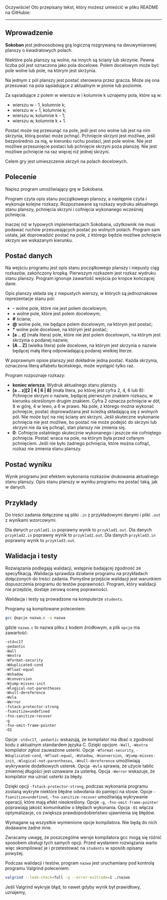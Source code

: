 Oczywiście! Oto przepisany tekst, który możesz umieścić w pliku README na GitHubie:

---

## Wprowadzenie

**Sokoban** jest jednoosobową grą logiczną rozgrywaną na dwuwymiarowej planszy o kwadratowych polach.

Niektóre pola planszy są wolne, na innych są ściany lub skrzynie. Pewna liczba pól jest oznaczona jako pola docelowe. Polem docelowym może być pole wolne lub pole, na którym jest skrzynia.

Na jednym z pól planszy jest postać sterowana przez gracza. Może się ona przesuwać na pola sąsiadujące z aktualnym w pionie lub poziomie.

Za sąsiadujące z polem w wierszu w i kolumnie k uznajemy pola, które są w:
- wierszu w - 1, kolumnie k;
- wierszu w + 1, kolumnie k;
- wierszu w, kolumnie k - 1;
- wierszu w, kolumnie k + 1.

Postać może się przesunąć na pole, jeśli jest ono wolne lub jest na nim skrzynia, którą postać może pchnąć. Pchnięcie skrzyni jest możliwe, jeśli bezpośrednio za nią, w kierunku ruchu postaci, jest pole wolne. Nie jest możliwe przesunięcie postaci lub pchnięcie skrzyni poza planszę. Nie jest możliwe pchnięcie na raz więcej niż jednej skrzyni.

Celem gry jest umieszczenie skrzyń na polach docelowych.

## Polecenie

Napisz program umożliwiający grę w Sokobana.

Program czyta opis stanu początkowego planszy, a następnie czyta i wykonuje kolejne rozkazy. Rozpoznawane są rozkazy wydruku aktualnego stanu planszy, pchnięcia skrzyni i cofnięcia wykonanego wcześniej pchnięcia.

Inaczej niż w typowych implementacjach Sokobana, użytkownik nie musi podawać ruchów przesuwających postać po wolnych polach. Program sam ustala, jak doprowadzić postać na pole, z którego będzie możliwe pchnięcie skrzyni we wskazanym kierunku.

## Postać danych

Na wejściu programu jest opis stanu początkowego planszy i niepusty ciąg rozkazów, zakończony kropką. Pierwszym rozkazem jest rozkaz wydruku stanu planszy. Program ignoruje zawartość wejścia po kropce kończącej dane.

Opis planszy składa się z niepustych wierszy, w których są jednoznakowe reprezentacje stanu pól:
- **-** wolne pole, które nie jest polem docelowym;
- **+** wolne pole, które jest polem docelowym;
- **#** ściana;
- **@** wolne pole, nie będące polem docelowym, na którym jest postać;
- **\*** wolne pole docelowe, na którym jest postać;
- **[a .. z]** (mała litera) pole, które nie jest polem docelowym, na którym jest skrzynia o podanej nazwie;
- **[A .. Z]** (wielka litera) pole docelowe, na którym jest skrzynia o nazwie będącej małą literą odpowiadającą podanej wielkiej literze.

W poprawnym opisie planszy jest dokładnie jedna postać. Każda skrzynia, oznaczona literą alfabetu łacińskiego, może wystąpić tylko raz.

Program rozpoznaje rozkazy:
- **koniec wiersza**: Wydruk aktualnego stanu planszy.
- **[a .. z][2 | 4 | 6 | 8]** (mała litera, po której jest cyfra 2, 4, 6 lub 8): Pchnięcie skrzyni o nazwie, będącej pierwszym znakiem rozkazu, w kierunku określonym drugim znakiem. Cyfra 2 oznacza pchnięcie w dół, 8 w górę, 4 w lewo, a 6 w prawo. Na pole, z którego można wykonać pchnięcie, postać doprowadzana jest ścieżką składającą się z wolnych pól. Nie może być na niej ściany ani skrzyni. Jeśli skuteczne wykonanie pchnięcia nie jest możliwe, bo postać nie może podejść do skrzyni lub skrzyni nie da się pchnąć, stan planszy nie zmienia się.
- **0**: Cofnięcie ostatniego skutecznie wykonanego i jeszcze nie cofniętego pchnięcia. Postać wraca na pole, na którym była przed cofanym pchnięciem. Jeśli nie było żadnego pchnięcia, które można cofnąć, rozkaz nie zmienia stanu planszy.

## Postać wyniku

Wynik programu jest efektem wykonania rozkazów drukowania aktualnego stanu planszy. Opis stanu planszy w wyniku programu ma postać taką, jak w danych.

## Przykłady

Do treści zadania dołączone są pliki `.in` z przykładowymi danymi i pliki `.out` z wynikami wzorcowymi.

Dla danych `przyklad1.in` poprawny wynik to `przyklad1.out`.
Dla danych `przyklad2.in` poprawny wynik to `przyklad2.out`.
Dla danych `przyklad3.in` poprawny wynik to `przyklad3.out`.

## Walidacja i testy

Rozwiązania podlegają walidacji, wstępnie badającej zgodność ze specyfikacją. Walidacja sprawdza działanie programu na przykładach dołączonych do treści zadania. Pomyślne przejście walidacji jest warunkiem dopuszczenia programu do testów poprawności. Program, który walidacji nie przejdzie, dostaje zerową ocenę poprawności.

Walidacja i testy są prowadzone na komputerze `students`.

Programy są kompilowane poleceniem:

```sh
gcc @opcje nazwa.c -o nazwa
```

gdzie `nazwa.c` to nazwa pliku z kodem źródłowym, a plik `opcje` ma zawartość:

```sh
-std=c17
-pedantic
-Wall
-Wextra
-Wformat-security
-Wduplicated-cond
-Wfloat-equal
-Wshadow
-Wconversion
-Wjump-misses-init
-Wlogical-not-parentheses
-Wnull-dereference
-Wvla
-Werror
-fstack-protector-strong
-fsanitize=undefined
-fno-sanitize-recover
-g
-fno-omit-frame-pointer
-O1
```

Opcje `-std=c17`, `-pedantic` wskazują, że kompilator ma dbać o zgodność kodu z aktualnym standardem języka C. Dzięki opcjom `-Wall`, `-Wextra` kompilator zgłosi zauważone usterki. Opcje `-Wformat-security`, `-Wduplicated-cond`, `-Wfloat-equal`, `-Wshadow`, `-Wconversion`, `-Wjump-misses-init`, `-Wlogical-not-parentheses`, `-Wnull-dereference` umożliwiają wykrywanie dodatkowych usterek. Opcja `-Wvla` sprawia, że użycie tablic zmiennej długości jest uznawane za usterkę. Opcja `-Werror` wskazuje, że kompilator ma uznać usterki za błędy.

Dzięki opcji `-fstack-protector-strong`, podczas wykonania programu zostaną wykryte niektóre błędne odwołania do pamięci na stosie. Opcje `-fsanitize=undefined`, `-fno-sanitize-recover` umożliwiają wykrywanie operacji, które mają efekt nieokreślony. Opcje `-g`, `-fno-omit-frame-pointer` poprawiają jakość komunikatów o błędach wykonania. Opcja `-O1` włącza optymalizacje, co zwiększa prawdopodobieństwo ujawnienia się błędów.

Wymagane są wszystkie wymienione opcje kompilatora. Nie będą do nich dodawane żadne inne.

Zwracamy uwagę, że poszczególne wersje kompilatora gcc mogą się różnić sposobem obsługi tych samych opcji. Przed wysłaniem rozwiązania warto więc skompilować je i przetestować na `students` w sposób opisany powyżej.

Podczas walidacji i testów, program `nazwa` jest uruchamiany pod kontrolą programu Valgrind poleceniem:

```sh
valgrind --leak-check=full -q --error-exitcode=1 ./nazwa
```

Jeśli Valgrind wykryje błąd, to nawet gdyby wynik był prawidłowy, uznajemy,
